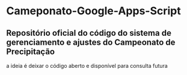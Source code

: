 # Cameponato-Google-Apps-Script
## Repositório oficial do código do sistema de gerenciamento e ajustes do Campeonato de Precipitação 

a ideia é deixar o código aberto e disponível para consulta futura
